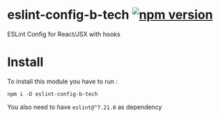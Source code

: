 # eslint-config-b-tech [![npm version](https://badge.fury.io/js/eslint-config-b-tech.svg)](https://badge.fury.io/js/eslint-config-b-tech)
 ESLint Config for React/JSX with hooks

# Install

To install this module you have to run :

`npm i -D eslint-config-b-tech`

You also need to have `eslint@^7.21.0` as dependency 


